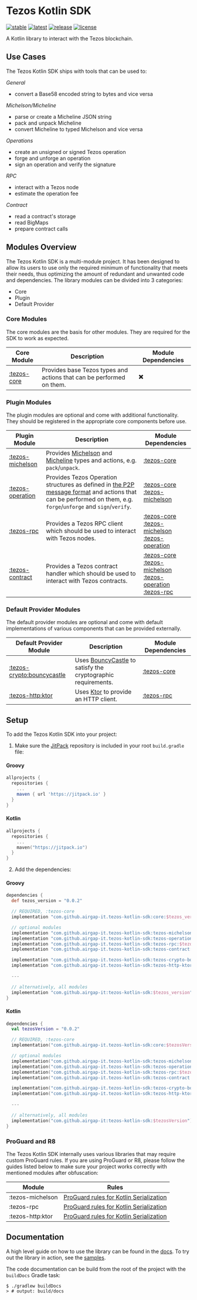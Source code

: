 # Tezos Kotlin SDK

[![stable](https://img.shields.io/github/v/tag/airgap-it/tezos-kotlin-sdk?label=stable&sort=semver)](https://github.com/airgap-it/tezos-kotlin-sdk/releases)
[![latest](https://img.shields.io/github/v/tag/airgap-it/tezos-kotlin-sdk?color=orange&include_prereleases&label=latest)](https://github.com/airgap-it/tezos-kotlin-sdk/releases)
[![release](https://img.shields.io/jitpack/v/github/airgap-it/tezos-kotlin-sdk)](https://jitpack.io/#airgap-it/tezos-kotlin-sdk)
[![license](https://img.shields.io/github/license/airgap-it/tezos-kotlin-sdk)](https://github.com/airgap-it/tezos-kotlin-sdk/blob/master/LICENSE)

A Kotlin library to interact with the Tezos blockchain.

## Use Cases

The Tezos Kotlin SDK ships with tools that can be used to:

*General*
  - convert a Base58 encoded string to bytes and vice versa

*Michelson/Micheline*
  - parse or create a Micheline JSON string
  - pack and unpack Micheline
  - convert Micheline to typed Michelson and vice versa

*Operations*
- create an unsigned or signed Tezos operation
- forge and unforge an operation
- sign an operation and verify the signature

*RPC*
- interact with a Tezos node
- estimate the operation fee

*Contract*
- read a contract's storage
- read BigMaps
- prepare contract calls

## Modules Overview

The Tezos Kotlin SDK is a multi-module project. It has been designed to allow its users to use only the required minimum of functionality that meets their needs, thus optimizing the amount of redundant and unwanted code and dependencies.
The library modules can be divided into 3 categories:
- Core
- Plugin
- Default Provider

### Core Modules
The core modules are the basis for other modules. They are required for the SDK to work as expected.

| Core Module                                                                       | Description                                                          | Module Dependencies |
|-----------------------------------------------------------------------------------|----------------------------------------------------------------------|---------------------|
| [:tezos-core](https://github.com/airgap-it/tezos-kotlin-sdk/tree/main/tezos-core) | Provides base Tezos types and actions that can be performed on them. | ✖️                  |

### Plugin Modules
The plugin modules are optional and come with additional functionality. They should be registered in the appropriate core components before use.

| Plugin Module                                                                               | Description                                                                                                                                                                                                   | Module Dependencies                                                                                                                                                                                                                                                                                                                                                            |
|---------------------------------------------------------------------------------------------|---------------------------------------------------------------------------------------------------------------------------------------------------------------------------------------------------------------|--------------------------------------------------------------------------------------------------------------------------------------------------------------------------------------------------------------------------------------------------------------------------------------------------------------------------------------------------------------------------------|
| [:tezos-michelson](https://github.com/airgap-it/tezos-kotlin-sdk/tree/main/tezos-michelson) | Provides [Michelson](https://tezos.gitlab.io/active/michelson.html) and [Micheline](https://tezos.gitlab.io/shell/micheline.html) types and actions, e.g. `pack`/`unpack`.                                    | [:tezos-core](https://github.com/airgap-it/tezos-kotlin-sdk/tree/main/tezos-core)                                                                                                                                                                                                                                                                                              |
| [:tezos-operation](https://github.com/airgap-it/tezos-kotlin-sdk/tree/main/tezos-operation) | Provides Tezos Operation structures as defined in [the P2P message format](https://tezos.gitlab.io/shell/p2p_api.html) and actions that can be performed on them, e.g. `forge`/`unforge` and `sign`/`verify`. | [:tezos-core](https://github.com/airgap-it/tezos-kotlin-sdk/tree/main/tezos-core) <br /> [:tezos-michelson](https://github.com/airgap-it/tezos-kotlin-sdk/tree/main/tezos-michelson)                                                                                                                                                                                           |
| [:tezos-rpc](https://github.com/airgap-it/tezos-kotlin-sdk/tree/main/tezos-rpc)             | Provides a Tezos RPC client which should be used to interact with Tezos nodes.                                                                                                                                | [:tezos-core](https://github.com/airgap-it/tezos-kotlin-sdk/tree/main/tezos-core) <br /> [:tezos-michelson](https://github.com/airgap-it/tezos-kotlin-sdk/tree/main/tezos-michelson) <br /> [:tezos-operation](https://github.com/airgap-it/tezos-kotlin-sdk/tree/main/tezos-operation)                                                                                        |
| [:tezos-contract](https://github.com/airgap-it/tezos-kotlin-sdk/tree/main/tezos-contract)   | Provides a Tezos contract handler which should be used to interact with Tezos contracts.                                                                                                                      | [:tezos-core](https://github.com/airgap-it/tezos-kotlin-sdk/tree/main/tezos-core) <br /> [:tezos-michelson](https://github.com/airgap-it/tezos-kotlin-sdk/tree/main/tezos-michelson) <br /> [:tezos-operation](https://github.com/airgap-it/tezos-kotlin-sdk/tree/main/tezos-operation) <br /> [:tezos-rpc](https://github.com/airgap-it/tezos-kotlin-sdk/tree/main/tezos-rpc) |

### Default Provider Modules
The default provider modules are optional and come with default implementations of various components that can be provided externally.

| Default Provider Module                                                                                         | Description                                                                                   | Module Dependencies                                                               |
|-----------------------------------------------------------------------------------------------------------------|-----------------------------------------------------------------------------------------------|-----------------------------------------------------------------------------------|
| [:tezos-crypto:bouncycastle](https://github.com/airgap-it/tezos-kotlin-sdk/tree/main/tezos-crypto/bouncycastle) | Uses [BouncyCastle](https://www.bouncycastle.org/) to satisfy the cryptographic requirements. | [:tezos-core](https://github.com/airgap-it/tezos-kotlin-sdk/tree/main/tezos-core) |
| [:tezos-http:ktor](https://github.com/airgap-it/tezos-kotlin-sdk/tree/main/tezos-http/ktor)                     | Uses [Ktor](https://ktor.io/) to provide an HTTP client.                                      | [:tezos-rpc](https://github.com/airgap-it/tezos-kotlin-sdk/tree/main/tezos-rpc)   |

## Setup

To add the Tezos Kotlin SDK into your project:

1. Make sure the [JitPack](https://jitpack.io/) repository is included in your root `build.gradle` file:

#### Groovy
  ```groovy
  allprojects {
    repositories {
      ...
      maven { url 'https://jitpack.io' }
    }
  }
  ```

#### Kotlin
  ```kotlin
  allprojects {
    repositories {
      ...
      maven("https://jitpack.io")
    }
  }
  ```

2. Add the dependencies:

#### Groovy
  ```groovy
  dependencies {
    def tezos_version = "0.0.2"

    // REQUIRED, :tezos-core
    implementation "com.github.airgap-it.tezos-kotlin-sdk:core:$tezos_version"

    // optional modules
    implementation "com.github.airgap-it.tezos-kotlin-sdk:tezos-michelson:$tezos_version"
    implementation "com.github.airgap-it.tezos-kotlin-sdk:tezos-operation:$tezos_version"
    implementation "com.github.airgap-it.tezos-kotlin-sdk:tezos-rpc:$tezos_version"
    implementation "com.github.airgap-it.tezos-kotlin-sdk:tezos-contract:$tezos_version"

    implementation "com.github.airgap-it.tezos-kotlin-sdk:tezos-crypto-bouncycastle:$tezos_version"
    implementation "com.github.airgap-it.tezos-kotlin-sdk:tezos-http-ktor:$tezos_version"
    
    ---

    // alternatively, all modules
    implementation "com.github.airgap-it:tezos-kotlin-sdk:$tezos_version"
  }
  ```

#### Kotlin

  ```kotlin
  dependencies {
    val tezosVersion = "0.0.2"

    // REQUIRED, :tezos-core
    implementation("com.github.airgap-it.tezos-kotlin-sdk:core:$tezosVersion")

    // optional modules
    implementation("com.github.airgap-it.tezos-kotlin-sdk:tezos-michelson:$tezosVersion")
    implementation("com.github.airgap-it.tezos-kotlin-sdk:tezos-operation:$tezosVersion")
    implementation("com.github.airgap-it.tezos-kotlin-sdk:tezos-rpc:$tezosVersion")
    implementation("com.github.airgap-it.tezos-kotlin-sdk:tezos-contract:$tezosVersion")

    implementation("com.github.airgap-it.tezos-kotlin-sdk:tezos-crypto-bouncycastle:$tezosVersion")
    implementation("com.github.airgap-it.tezos-kotlin-sdk:tezos-http-ktor:$tezosVersion")
    
    ---

    // alternatively, all modules
    implementation("com.github.airgap-it:tezos-kotlin-sdk:$tezosVersion")
}
  ```

### ProGuard and R8

The Tezos Kotlin SDK internally uses various libraries that may require custom ProGuard rules. If you are using ProGuard or R8, please follow the guides listed below to make sure your project works correctly with mentioned modules after obfuscation:

| Module           | Rules                                                                                              |
|------------------|----------------------------------------------------------------------------------------------------|
| :tezos-michelson | [ProGuard rules for Kotlin Serialization](https://github.com/Kotlin/kotlinx.serialization#android) |
| :tezos-rpc       | [ProGuard rules for Kotlin Serialization](https://github.com/Kotlin/kotlinx.serialization#android) |
| :tezos-http:ktor | [ProGuard rules for Kotlin Serialization](https://github.com/Kotlin/kotlinx.serialization#android) |

## Documentation

A high level guide on how to use the library can be found in the [docs](https://github.com/airgap-it/tezos-kotlin-sdk/tree/main/docs).
To try out the library in action, see the [samples](https://github.com/airgap-it/tezos-kotlin-sdk/tree/main/samples).

The code documentation can be build from the root of the project with the `buildDocs` Gradle task:
```shell
$ ./gradlew buildDocs 
> # output: build/docs
```
